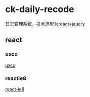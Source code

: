 # ck-daily-recode

日志管理系统，技术选型为react+jauery

## react

### uxco

[uxco](http://uxco.re/)

### reactie8

[react-ie8](https://github.com/xcatliu/react-ie8)
